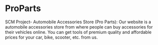 # ProParts
SCM Project- Automobile Accessories Store (Pro Parts):
Our website is a automobile accessories store from where people can buy accessories for their vehicles online.
You can get tools of premium quality and affordable prices for your car, bike, scooter, etc. from us.